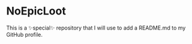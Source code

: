 # NoEpicLoot
This is a  ✨special✨ repository that I will use to add a README.md to my GitHub profile.
